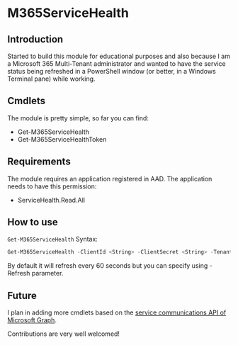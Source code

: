 # M365ServiceHealth

## Introduction

Started to build this module for educational purposes and also because I am a Microsoft 365 Multi-Tenant administrator and wanted to have the service status being refreshed in a PowerShell window (or better, in a Windows Terminal pane) while working.

## Cmdlets
The module is pretty simple, so far you can find:

- Get-M365ServiceHealth
- Get-M365ServiceHealthToken

## Requirements

The module requires an application registered in AAD.
The application needs to have this permission:

- ServiceHealth.Read.All

## How to use

`Get-M365ServiceHealth` Syntax:

```powershell
Get-M365ServiceHealth -ClientId <String> -ClientSecret <String> -TenantName <String> [-Refresh <UInt32>]
```

By default it will refresh every 60 seconds but you can specify using -Refresh parameter.

## Future
I plan in adding more cmdlets based on the [service communications API of Microsoft Graph](https://docs.microsoft.com/graph/api/resources/service-communications-api-overview).

Contributions are very well welcomed!